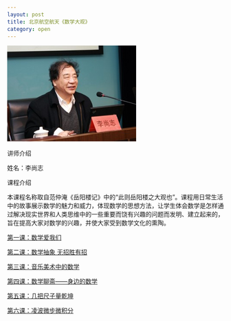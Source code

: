 ```yaml
---
layout: post
title: 北京航空航天《数学大观》
category: open
---
```

<img class="cover" title="20100723164338447331" src="/images/2012/07/20100723164338447331-300x223.jpg" alt="李尚志" width="300" height="223" />

讲师介绍

姓名：李尚志

课程介绍

本课程名称取自范仲淹《岳阳楼记》中的“此则岳阳楼之大观也”。课程用日常生活中的故事展示数学的魅力和威力，体现数学的思想方法，让学生体会数学是怎样通过解决现实世界和人类思维中的一些重要而饶有兴趣的问题而发明、建立起来的，旨在提高大家对数学的兴趣，并使大家受到数学文化的熏陶。

<a title="北京航空航天《数学大观》第一课" href="/2012/07/26/buaa-shuxuedaguan-lesson-1.html" target="_blank">第一课：数学爱我们</a>

<a title="北京航空航天《数学大观》第二课" href="/2012/07/30/buaa-shuxuedaguan-lesson-2.html" target="_blank">第二课：数学抽象 无招胜有招</a>

<a title="北京航空航天《数学大观》第三课" href="/2012/07/31/buaa-shuxuedaguan-lesson-3.html" target="_blank">第三课：音乐美术中的数学</a>

<a title="北京航空航天《数学大观》第四课" href="/2012/07/31/buaa-shuxuedaguan-lesson-4.html" target="_blank">第四课：数学聊斋——身边的数学</a>

<a title="北京航空航天《数学大观》第五课" href="/2012/08/01/buaa-shuxuedaguan-lesson-5.html" target="_blank">第五课：几把尺子量乾坤</a>

<a title="北京航空航天《数学大观》第六课" href="/2012/08/02/buaa-shuxuedaguan-lesson-6.html" target="_blank">第六课：凌波微步微积分</a>
